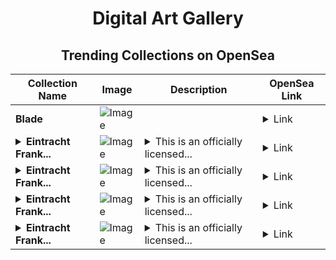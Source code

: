 <div align="center">

# Digital Art Gallery

## Trending Collections on OpenSea

| Collection Name                       | Image                                                                                     | Description                       | OpenSea Link                                                                                          |
|---------------------------------------|-------------------------------------------------------------------------------------------|-----------------------------------|--------------------------------------------------------------------------------------------------------|
| **Blade** | ![Image](https://i.seadn.io/s/raw/files/d5bad35d3a6da1211a7d29a684ed286f.png?w=500&auto=format?w=200&auto=format) |  | <details><summary>Link</summary>[Blade](https://opensea.io/collection/blade-48)</details> |
| **<details><summary>Eintracht Frank...</summary>Eintracht Frankfurt Stefan Ilsanker Base Players White 44 Common</details>** | ![Image](https://i.seadn.io/s/raw/files/aed5496f5676cd92cb95129a2b212f8a.jpg?w=500&auto=format?w=200&auto=format) | <details><summary>This is an officially licensed...</summary>This is an officially licensed NFT from the Bundesliga 2020-2021 Season Celebration Collection by Topps. This collection includes over 630 unique NFTs highlighting top players, rising stars, and match footage to recap an unforgettable Bundesliga season. // Dies ist ein offiziell lizenzierter NFT aus der Bundesliga 2020-2021 Saisonfeiersammlung von Topps. Diese Sammlung enthält über 630 einzigartige NFTs mit Top-Spielern, zukünftigen Stars und Spielmaterial, um eine unvergessliche Bundesliga-Saison zusammenzufassen.</details> | <details><summary>Link</summary>[Eintracht Frankfurt Stefan Ilsanker Base Players White 44 Common](https://opensea.io/collection/eintracht-frankfurt-stefan-ilsanker-base-players-5)</details> |
| **<details><summary>Eintracht Frank...</summary>Eintracht Frankfurt Stefan Ilsanker Base Players White 44 Common</details>** | ![Image](https://i.seadn.io/s/raw/files/aed5496f5676cd92cb95129a2b212f8a.jpg?w=500&auto=format?w=200&auto=format) | <details><summary>This is an officially licensed...</summary>This is an officially licensed NFT from the Bundesliga 2020-2021 Season Celebration Collection by Topps. This collection includes over 630 unique NFTs highlighting top players, rising stars, and match footage to recap an unforgettable Bundesliga season. // Dies ist ein offiziell lizenzierter NFT aus der Bundesliga 2020-2021 Saisonfeiersammlung von Topps. Diese Sammlung enthält über 630 einzigartige NFTs mit Top-Spielern, zukünftigen Stars und Spielmaterial, um eine unvergessliche Bundesliga-Saison zusammenzufassen.</details> | <details><summary>Link</summary>[Eintracht Frankfurt Stefan Ilsanker Base Players White 44 Common](https://opensea.io/collection/eintracht-frankfurt-stefan-ilsanker-base-players-4)</details> |
| **<details><summary>Eintracht Frank...</summary>Eintracht Frankfurt Stefan Ilsanker Base Players White 44 Common</details>** | ![Image](https://i.seadn.io/s/raw/files/aed5496f5676cd92cb95129a2b212f8a.jpg?w=500&auto=format?w=200&auto=format) | <details><summary>This is an officially licensed...</summary>This is an officially licensed NFT from the Bundesliga 2020-2021 Season Celebration Collection by Topps. This collection includes over 630 unique NFTs highlighting top players, rising stars, and match footage to recap an unforgettable Bundesliga season. // Dies ist ein offiziell lizenzierter NFT aus der Bundesliga 2020-2021 Saisonfeiersammlung von Topps. Diese Sammlung enthält über 630 einzigartige NFTs mit Top-Spielern, zukünftigen Stars und Spielmaterial, um eine unvergessliche Bundesliga-Saison zusammenzufassen.</details> | <details><summary>Link</summary>[Eintracht Frankfurt Stefan Ilsanker Base Players White 44 Common](https://opensea.io/collection/eintracht-frankfurt-stefan-ilsanker-base-players-3)</details> |
| **<details><summary>Eintracht Frank...</summary>Eintracht Frankfurt Stefan Ilsanker Base Players White 44 Common</details>** | ![Image](https://i.seadn.io/s/raw/files/aed5496f5676cd92cb95129a2b212f8a.jpg?w=500&auto=format?w=200&auto=format) | <details><summary>This is an officially licensed...</summary>This is an officially licensed NFT from the Bundesliga 2020-2021 Season Celebration Collection by Topps. This collection includes over 630 unique NFTs highlighting top players, rising stars, and match footage to recap an unforgettable Bundesliga season. // Dies ist ein offiziell lizenzierter NFT aus der Bundesliga 2020-2021 Saisonfeiersammlung von Topps. Diese Sammlung enthält über 630 einzigartige NFTs mit Top-Spielern, zukünftigen Stars und Spielmaterial, um eine unvergessliche Bundesliga-Saison zusammenzufassen.</details> | <details><summary>Link</summary>[Eintracht Frankfurt Stefan Ilsanker Base Players White 44 Common](https://opensea.io/collection/eintracht-frankfurt-stefan-ilsanker-base-players-2)</details> |

</div>